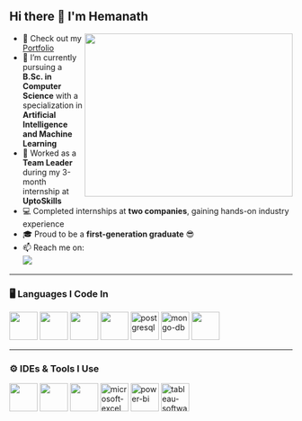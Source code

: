 ## Hi there 👋 I'm Hemanath  

<img align="right" width="370" height="290" src="https://i.pinimg.com/originals/47/f0/34/47f0342cec72b800463bf003eac1257e.gif">  

- 🔭 Check out my [Portfolio](https://www.hemanath.online/)  
- 🌱 I’m currently pursuing a **B.Sc. in Computer Science** with a specialization in **Artificial Intelligence and Machine Learning**  
- 💼 Worked as a **Team Leader** during my 3-month internship at **UptoSkills**  
- 💻 Completed internships at **two companies**, gaining hands-on industry experience  
- 🎓 Proud to be a **first-generation graduate** 😎  
- 📫 Reach me on:  
  [<img src="https://img.shields.io/badge/LinkedIn-0077B5?style=for-the-badge&logo=linkedin&logoColor=white" />](https://www.linkedin.com/in/hemanath-t-992905295/)  

---

### 🖥️ Languages I Code In  
<p align="left">
  <img height="50" width="50" src="https://img.icons8.com/color/48/000000/python.png"/>  
  <img height="50" width="50" src="https://img.icons8.com/color/48/000000/html-5.png"/>  
  <img height="50" width="50" src="https://img.icons8.com/color/48/000000/css3.png"/> 
   <img height="50" width="50" src="https://img.icons8.com/color/48/000000/bootstrap.png"/> 
  <img width="50" height="50" src="https://img.icons8.com/color/48/postgreesql.png" alt="postgresql"/>  
  <img width="50" height="50" src="https://img.icons8.com/color/48/mongo-db.png" alt="mongo-db"/>  
  <img height="50" width="50" src="https://img.icons8.com/color/48/000000/mysql-logo.png"/>  
</p>

---

### ⚙️ IDEs & Tools I Use  
<p align="left">
  <img height="50" width="50" src="https://img.icons8.com/color/48/000000/visual-studio-code-2019.png"/>  
  <img height="50" width="50" src="https://img.icons8.com/color/48/000000/pycharm.png"/>  
  <img height="50" width="50" src="https://img.icons8.com/color/50/000000/git.png"/>  
  <img width="50" height="50" src="https://img.icons8.com/color/48/microsoft-excel-2019--v1.png" alt="microsoft-excel"/>
  <img width="50" height="50" src="https://img.icons8.com/color/48/power-bi.png" alt="power-bi"/>  
  <img width="50" height="50" src="https://img.icons8.com/color/48/tableau-software.png" alt="tableau-software"/>
</p>
